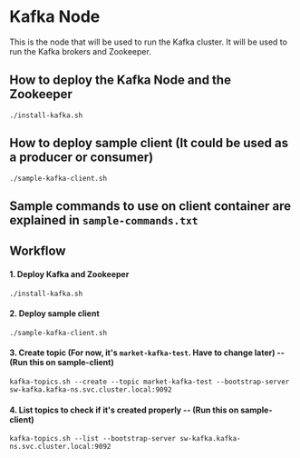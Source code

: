 # Kafka Node

This is the node that will be used to run the Kafka cluster. It will be used to run the Kafka brokers and Zookeeper.

## How to deploy the Kafka Node and the Zookeeper
`./install-kafka.sh`

## How to deploy sample client (It could be used as a producer or consumer)
`./sample-kafka-client.sh`

## Sample commands to use on client container are explained in `sample-commands.txt`

## Workflow
#### 1. Deploy Kafka and Zookeeper
`./install-kafka.sh`

#### 2. Deploy sample client
`./sample-kafka-client.sh`

#### 3. Create topic (For now, it's `market-kafka-test`. Have to change later) -- (Run this on sample-client)
`kafka-topics.sh --create --topic market-kafka-test --bootstrap-server sw-kafka.kafka-ns.svc.cluster.local:9092`

#### 4. List topics to check if it's created properly -- (Run this on sample-client)
`kafka-topics.sh --list --bootstrap-server sw-kafka.kafka-ns.svc.cluster.local:9092`